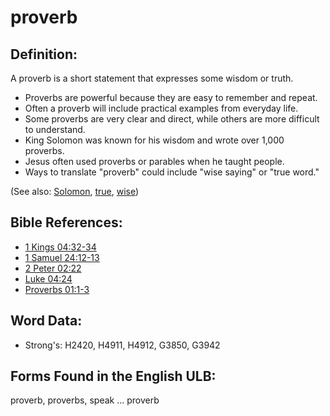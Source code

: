 # proverb

## Definition:

A proverb is a short statement that expresses some wisdom or truth.

* Proverbs are powerful because they are easy to remember and repeat.
* Often a proverb will include practical examples from everyday life.
* Some proverbs are very clear and direct, while others are more difficult to understand.
* King Solomon was known for his wisdom and wrote over 1,000 proverbs.
* Jesus often used proverbs or parables when he taught people.
* Ways to translate "proverb" could include "wise saying" or "true word."

(See also: [Solomon](../names/solomon.md), [true](../kt/true.md), [wise](../kt/wise.md))

## Bible References:

* [1 Kings 04:32-34](rc://en/tn/help/1ki/04/32)
* [1 Samuel 24:12-13](rc://en/tn/help/1sa/24/12)
* [2 Peter 02:22](rc://en/tn/help/2pe/02/22)
* [Luke 04:24](rc://en/tn/help/luk/04/24)
* [Proverbs 01:1-3](rc://en/tn/help/pro/01/01)

## Word Data:

* Strong's: H2420, H4911, H4912, G3850, G3942

## Forms Found in the English ULB:

proverb, proverbs, speak ... proverb


